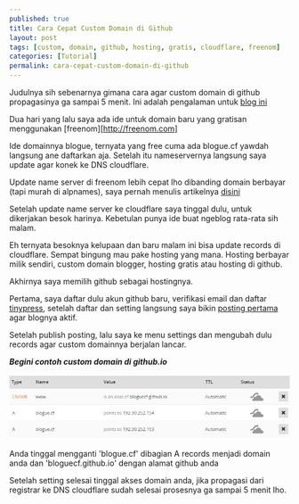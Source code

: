 ```yaml
---
published: true
title: Cara Cepat Custom Domain di Github
layout: post
tags: [custom, domain, github, hosting, gratis, cloudflare, freenom]
categories: [Tutorial]
permalink: cara-cepat-custom-domain-di-github
---
```

Judulnya sih sebenarnya gimana cara agar custom domain di github propagasinya ga sampai 5 menit. Ini adalah pengalaman untuk [blog ini][1]

Dua hari yang lalu saya ada ide untuk domain baru yang gratisan menggunakan [freenom][http://freenom.com]

Ide domainnya blogue, ternyata yang free cuma ada blogue.cf yawdah langsung ane daftarkan aja. Setelah itu nameservernya langsung saya update agar konek ke DNS cloudflare.

Update name server di freenom lebih cepat lho dibanding domain berbayar (tapi murah di alpnames), saya pernah menulis artikelnya [disini][2]

Setelah update name server ke cloudflare saya tinggal dulu, untuk dikerjakan besok harinya. Kebetulan punya ide buat ngeblog rata-rata sih malam.

Eh ternyata besoknya kelupaan dan baru malam ini bisa update records di cloudflare. Sempat bingung mau pake hosting yang mana. Hosting berbayar milik sendiri, custom domain blogger, hosting gratis atau hosting di github.

Akhirnya saya memilih github sebagai hostingnya.

Pertama, saya daftar dulu akun github baru, verifikasi email dan daftar [tinypress][3], setelah daftar dan setting langsung saya bikin [posting pertama][4] agar blognya aktif.

Setelah publish posting, lalu saya ke menu settings dan mengubah dulu records agar custom domainnya berjalan lancar.

***Begini contoh custom domain di github.io***

<p align="center">
<img src="https://github.com/bloguecf/bloguecf.github.io/blob/master/img/setting-custom-domain-github.io.jpg?raw=true" alt="Custom Domain di Github" title="Custom Domain di Github" />
</p>

Anda tinggal mengganti 'blogue.cf' dibagian A records menjadi domain anda dan 'bloguecf.github.io' dengan alamat github anda

Setelah setting selesai tinggal akses domain anda, jika propagasi dari registrar ke DNS cloudflare sudah selesai prosesnya ga sampai 5 menit lho.

[1]: http://blogue.cf
[2]: http://eka.gdn/masalah-propagasi-domain-gdn
[3]: http://tinypress.co
[4]: http://blogue.cf/posting-pertama

